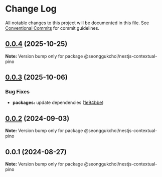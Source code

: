 # Change Log

All notable changes to this project will be documented in this file.
See [Conventional Commits](https://conventionalcommits.org) for commit guidelines.

## [0.0.4](https://github.com/seonggukchoi/packages.js/compare/@seonggukchoi/nestjs-contextual-pino@0.0.3...@seonggukchoi/nestjs-contextual-pino@0.0.4) (2025-10-25)

**Note:** Version bump only for package @seonggukchoi/nestjs-contextual-pino

## [0.0.3](https://github.com/seonggukchoi/packages.js/compare/@seonggukchoi/nestjs-contextual-pino@0.0.2...@seonggukchoi/nestjs-contextual-pino@0.0.3) (2025-10-06)

### Bug Fixes

- **packages:** update dependencies ([1e94bbe](https://github.com/seonggukchoi/packages.js/commit/1e94bbe41389102e209733006383aed8c55bdbf4))

## [0.0.2](https://github.com/seonggukchoi/packages.js/compare/@seonggukchoi/nestjs-contextual-pino@0.0.1...@seonggukchoi/nestjs-contextual-pino@0.0.2) (2024-09-03)

**Note:** Version bump only for package @seonggukchoi/nestjs-contextual-pino

## 0.0.1 (2024-08-27)

**Note:** Version bump only for package @seonggukchoi/nestjs-contextual-pino

